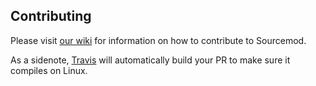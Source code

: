 Contributing
------------

Please visit [our wiki](https://wiki.alliedmods.net/Contributing_to_SourceMod) for information on how to contribute to Sourcemod.

As a sidenote, [Travis](https://travis-ci.org/alliedmodders/sourcemod) will automatically build your PR to make sure it compiles on Linux.
